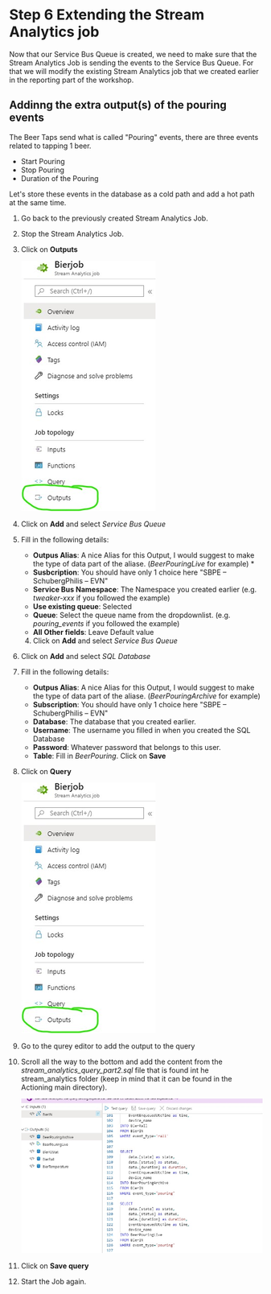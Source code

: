 # Step 6 Extending the Stream Analytics job
Now that our Service Bus Queue is created, we need to make sure that the Stream Analytics Job is sending the events to the Service Bus Queue.
For that we will modify the existing Stream Analytics job that we created earlier in the reporting part of the workshop.

## Addinng the extra output(s) of the pouring events
The Beer Taps send what is called "Pouring" events, there are three events related to tapping 1 beer.
* Start Pouring
* Stop Pouring
* Duration of the Pouring

Let's store these events in the database as a cold path and add a hot path at the same time.
1. Go back to the previously created Stream Analytics Job.
2. Stop the Stream Analytics Job.
3. Click on **Outputs**

    ![Stream Analytics](img/asa_output.jpg)

4. Click on **Add** and select *Service Bus Queue*
5. Fill in the following details:
      * **Outpus Alias**: A nice Alias for this Output, I would suggest to make the type of data part of the aliase. (_BeerPouringLive_ for example) *
      * **Susbcription**: You should have only 1 choice here "SBPE – SchubergPhilis – EVN"
      * **Service Bus Namespace**: The Namespace you created earlier (e.g. *tweaker-xxx* if you followed the example)
      * **Use existing queue**: Selected
      * **Queue**: Select the queue name from the dropdownlist. (e.g. *pouring_events* if you followed the example)
      * **All Other fields**: Leave Default value
      4. Click on **Add** and select *Service Bus Queue*
6. Click on **Add** and select *SQL Database*
7. Fill in the following details:
      * **Outpus Alias**: A nice Alias for this Output, I would suggest to make the type of data part of the aliase. (_BeerPouringArchive_ for example)
      * **Subscription**: You should have only 1 choice here "SBPE – SchubergPhilis – EVN"
      * **Database**: The database that you created earlier.
      * **Username**: The username you filled in when you created the SQL Database
      * **Password**: Whatever password that belongs to this user.
      * **Table**: Fill in _BeerPouring_. Click on **Save**
9. Click on **Query**

    ![Stream Analytics](img/asa_output.jpg)

10. Go to the qurey editor to add the output to the query
11. Scroll all the way to the bottom and add the content from the *stream_analytics_query_part2.sql* file that is found int he stream_analytics folder (keep in mind that it can be found in the Actioning main directory).

    ![Stream Analytics](img/asa_extended_query.jpg)

12. Click on **Save query**
13. Start the Job again.
